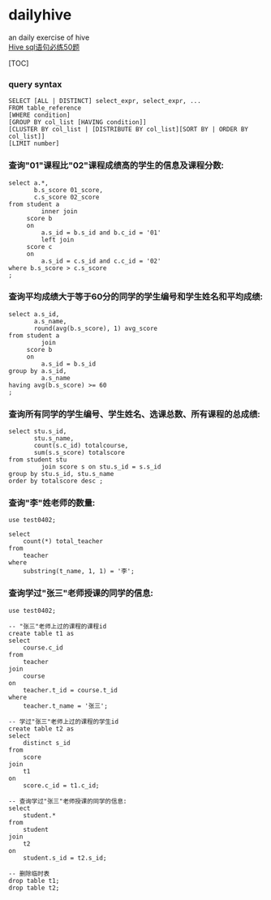 # dailyhive
an daily exercise of hive   
[Hive sql语句必练50题](https://blog.csdn.net/Thomson617/article/details/83212338)

[TOC]

### query syntax
```mysql
SELECT [ALL | DISTINCT] select_expr, select_expr, ...
FROM table_reference
[WHERE condition]
[GROUP BY col_list [HAVING condition]]
[CLUSTER BY col_list | [DISTRIBUTE BY col_list][SORT BY | ORDER BY col_list]]
[LIMIT number]
```

### 查询"01"课程比"02"课程成绩高的学生的信息及课程分数:
```mysql
select a.*,
       b.s_score 01_score,
       c.s_score 02_score
from student a
         inner join
     score b
     on
         a.s_id = b.s_id and b.c_id = '01'
         left join
     score c
     on
         a.s_id = c.s_id and c.c_id = '02'
where b.s_score > c.s_score
;
```
### 查询平均成绩大于等于60分的同学的学生编号和学生姓名和平均成绩:
```mysql
select a.s_id,
       a.s_name,
       round(avg(b.s_score), 1) avg_score
from student a
         join
     score b
     on
         a.s_id = b.s_id
group by a.s_id,
         a.s_name
having avg(b.s_score) >= 60
;
```
### 查询所有同学的学生编号、学生姓名、选课总数、所有课程的总成绩:
```mysql
select stu.s_id,
       stu.s_name,
       count(s.c_id) totalcourse,
       sum(s.s_score) totalscore
from student stu
         join score s on stu.s_id = s.s_id
group by stu.s_id, stu.s_name
order by totalscore desc ;
```

### 查询"李"姓老师的数量:
```mysql
use test0402;

select
    count(*) total_teacher
from
    teacher
where
    substring(t_name, 1, 1) = '李';
```

### 查询学过"张三"老师授课的同学的信息:

```mysql
use test0402;

-- "张三"老师上过的课程的课程id
create table t1 as
select
    course.c_id
from
    teacher
join
    course
on
    teacher.t_id = course.t_id
where
    teacher.t_name = '张三';

-- 学过"张三"老师上过的课程的学生id
create table t2 as
select
    distinct s_id
from
    score
join
    t1
on
    score.c_id = t1.c_id;

-- 查询学过"张三"老师授课的同学的信息:
select
    student.*
from
    student
join
    t2
on
    student.s_id = t2.s_id;

-- 删除临时表
drop table t1;
drop table t2;
```

